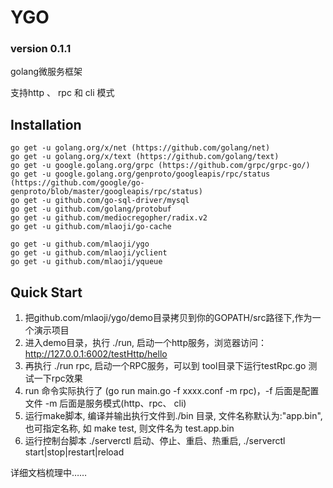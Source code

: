 # YGO
### version 0.1.1

golang微服务框架

支持http 、 rpc 和 cli 模式

## Installation

    go get -u golang.org/x/net (https://github.com/golang/net)
    go get -u golang.org/x/text (https://github.com/golang/text)
    go get -u google.golang.org/grpc (https://github.com/grpc/grpc-go/)
    go get -u google.golang.org/genproto/googleapis/rpc/status  (https://github.com/google/go-genproto/blob/master/googleapis/rpc/status)
    go get -u github.com/go-sql-driver/mysql
    go get -u github.com/golang/protobuf
    go get -u github.com/mediocregopher/radix.v2
    go get -u github.com/mlaoji/go-cache
    
    go get -u github.com/mlaoji/ygo
    go get -u github.com/mlaoji/yclient
    go get -u github.com/mlaoji/yqueue

## Quick Start

1. 把github.com/mlaoji/ygo/demo目录拷贝到你的GOPATH/src路径下,作为一个演示项目
2. 进入demo目录，执行 ./run, 启动一个http服务，浏览器访问：http://127.0.0.1:6002/testHttp/hello
3. 再执行 ./run rpc, 启动一个RPC服务，可以到 tool目录下运行testRpc.go 测试一下rpc效果
4. run 命令实际执行了 (go run main.go -f xxxx.conf -m rpc)，-f 后面是配置文件 -m 后面是服务模式(http、rpc、 cli)
5. 运行make脚本, 编译并输出执行文件到./bin 目录, 文件名称默认为:"app.bin", 也可指定名称, 如  make test, 则文件名为 test.app.bin 
6. 运行控制台脚本 ./serverctl 启动、停止、重启、热重启, ./serverctl start|stop|restart|reload

详细文档梳理中……
